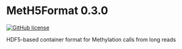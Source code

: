 # MetH5Format 0.3.0

[![GitHub license](https://img.shields.io/github/license/snajder-r/meth5format.svg)](https://github.com/snajder-r/meth5format/blob/master/LICENSE)

HDF5-based container format for Methylation calls from long reads
